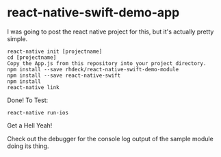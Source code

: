 # react-native-swift-demo-app

I was going to post the react native project for this, but it's actually pretty simple.

```
react-native init [projectname]
cd [projectname]
Copy the App.js from this repository into your project directory. 
npm install --save rhdeck/react-native-swift-demo-module
npm install --save react-native-swift
npm install 
react-native link
```
Done! To Test:
```
react-native run-ios
```
Get a Hell Yeah! 

Check out the debugger for the console log output of the sample module doing its thing. 